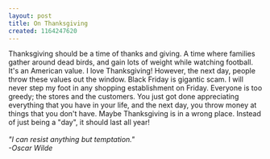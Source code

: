 ```yaml
---
layout: post
title: On Thanksgiving
created: 1164247620
---
```

<p>Thanksgiving should be a time of thanks and giving. A time where families gather around dead birds, and gain lots of weight while watching football. It&#39;s an American value. I love Thanksgiving! However, the next day, people throw these values out the window. Black Friday is gigantic scam. I will never step my foot in any shopping establishment on Friday. Everyone is too greedy; the stores and the customers. You just got done appreciating everything that you have in your life, and the next day, you throw money at things that you don&#39;t have. Maybe Thanksgiving is in a wrong place. Instead of just being a &quot;day&quot;, it should last all year!<br />
	<br />
	<span style="font-style: italic;">&quot;I can resist anything but temptation.&quot;<br />
	-Oscar Wilde</span></p>
